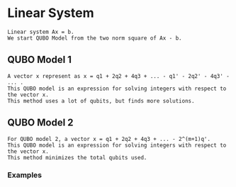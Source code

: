 # Linear System
```
Linear system Ax = b.
We start QUBO Model from the two norm square of Ax - b.
```
## QUBO Model 1
```
A vector x represent as x = q1 + 2q2 + 4q3 + ... - q1' - 2q2' - 4q3' - ... .
This QUBO model is an expression for solving integers with respect to the vector x.
This method uses a lot of qubits, but finds more solutions.
```
## QUBO Model 2
```
For QUBO model 2, a vector x = q1 + 2q2 + 4q3 + ... - 2^(m+1)q'.
This QUBO model is an expression for solving integers with respect to the vector x.
This method minimizes the total qubits used.
```
### Examples


